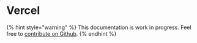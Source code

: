 # Vercel

{% hint style="warning" %}
This documentation is work in progress. Feel free to [contribute on Github](https://github.com/surjithctly/web3forms-docs).
{% endhint %}
